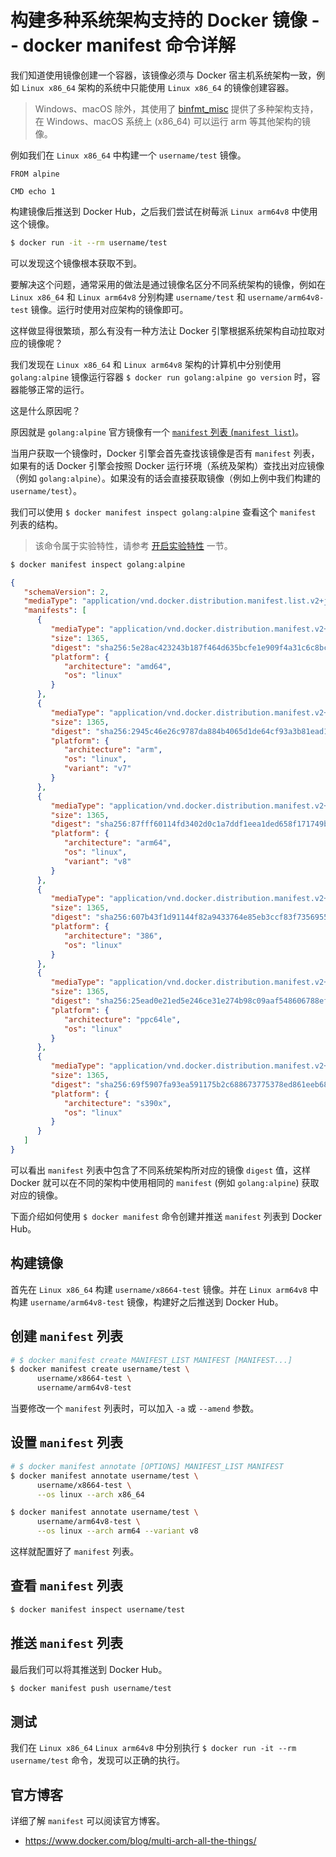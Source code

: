 # 构建多种系统架构支持的 Docker 镜像 -- docker manifest 命令详解

我们知道使用镜像创建一个容器，该镜像必须与 Docker 宿主机系统架构一致，例如 `Linux x86_64` 架构的系统中只能使用 `Linux x86_64` 的镜像创建容器。

> Windows、macOS 除外，其使用了 [binfmt_misc](https://docs.docker.com/docker-for-mac/multi-arch/) 提供了多种架构支持，在 Windows、macOS 系统上 (x86_64) 可以运行 arm 等其他架构的镜像。

例如我们在 `Linux x86_64` 中构建一个 `username/test` 镜像。

```docker
FROM alpine

CMD echo 1
```

构建镜像后推送到 Docker Hub，之后我们尝试在树莓派 `Linux arm64v8` 中使用这个镜像。

```bash
$ docker run -it --rm username/test
```

可以发现这个镜像根本获取不到。

要解决这个问题，通常采用的做法是通过镜像名区分不同系统架构的镜像，例如在 `Linux x86_64` 和 `Linux arm64v8` 分别构建 `username/test` 和 `username/arm64v8-test` 镜像。运行时使用对应架构的镜像即可。

这样做显得很繁琐，那么有没有一种方法让 Docker 引擎根据系统架构自动拉取对应的镜像呢？

我们发现在 `Linux x86_64` 和 `Linux arm64v8` 架构的计算机中分别使用 `golang:alpine` 镜像运行容器 `$ docker run golang:alpine go version` 时，容器能够正常的运行。

这是什么原因呢？

原因就是 `golang:alpine` 官方镜像有一个 [`manifest` 列表 (`manifest list`)](https://docs.docker.com/registry/spec/manifest-v2-2/)。

当用户获取一个镜像时，Docker 引擎会首先查找该镜像是否有 `manifest` 列表，如果有的话 Docker 引擎会按照 Docker 运行环境（系统及架构）查找出对应镜像（例如 `golang:alpine`）。如果没有的话会直接获取镜像（例如上例中我们构建的 `username/test`）。

我们可以使用 `$ docker manifest inspect golang:alpine` 查看这个 `manifest` 列表的结构。

> 该命令属于实验特性，请参考 [开启实验特性](../install/experimental) 一节。

```bash
$ docker manifest inspect golang:alpine
```

```json
{
   "schemaVersion": 2,
   "mediaType": "application/vnd.docker.distribution.manifest.list.v2+json",
   "manifests": [
      {
         "mediaType": "application/vnd.docker.distribution.manifest.v2+json",
         "size": 1365,
         "digest": "sha256:5e28ac423243b187f464d635bcfe1e909f4a31c6c8bce51d0db0a1062bec9e16",
         "platform": {
            "architecture": "amd64",
            "os": "linux"
         }
      },
      {
         "mediaType": "application/vnd.docker.distribution.manifest.v2+json",
         "size": 1365,
         "digest": "sha256:2945c46e26c9787da884b4065d1de64cf93a3b81ead1b949843dda1fcd458bae",
         "platform": {
            "architecture": "arm",
            "os": "linux",
            "variant": "v7"
         }
      },
      {
         "mediaType": "application/vnd.docker.distribution.manifest.v2+json",
         "size": 1365,
         "digest": "sha256:87fff60114fd3402d0c1a7ddf1eea1ded658f171749b57dc782fd33ee2d47b2d",
         "platform": {
            "architecture": "arm64",
            "os": "linux",
            "variant": "v8"
         }
      },
      {
         "mediaType": "application/vnd.docker.distribution.manifest.v2+json",
         "size": 1365,
         "digest": "sha256:607b43f1d91144f82a9433764e85eb3ccf83f73569552a49bc9788c31b4338de",
         "platform": {
            "architecture": "386",
            "os": "linux"
         }
      },
      {
         "mediaType": "application/vnd.docker.distribution.manifest.v2+json",
         "size": 1365,
         "digest": "sha256:25ead0e21ed5e246ce31e274b98c09aaf548606788ef28eaf375dc8525064314",
         "platform": {
            "architecture": "ppc64le",
            "os": "linux"
         }
      },
      {
         "mediaType": "application/vnd.docker.distribution.manifest.v2+json",
         "size": 1365,
         "digest": "sha256:69f5907fa93ea591175b2c688673775378ed861eeb687776669a48692bb9754d",
         "platform": {
            "architecture": "s390x",
            "os": "linux"
         }
      }
   ]
}
```

可以看出 `manifest` 列表中包含了不同系统架构所对应的镜像 `digest` 值，这样 Docker 就可以在不同的架构中使用相同的 `manifest` (例如 `golang:alpine`) 获取对应的镜像。

下面介绍如何使用 `$ docker manifest` 命令创建并推送 `manifest` 列表到 Docker Hub。

## 构建镜像

首先在 `Linux x86_64` 构建 `username/x8664-test` 镜像。并在 `Linux arm64v8` 中构建 `username/arm64v8-test` 镜像，构建好之后推送到 Docker Hub。

## 创建 `manifest` 列表

```bash
# $ docker manifest create MANIFEST_LIST MANIFEST [MANIFEST...]
$ docker manifest create username/test \
      username/x8664-test \
      username/arm64v8-test
```

当要修改一个 `manifest` 列表时，可以加入 `-a` 或 `--amend` 参数。

## 设置 `manifest` 列表

```bash
# $ docker manifest annotate [OPTIONS] MANIFEST_LIST MANIFEST
$ docker manifest annotate username/test \
      username/x8664-test \
      --os linux --arch x86_64

$ docker manifest annotate username/test \
      username/arm64v8-test \
      --os linux --arch arm64 --variant v8
```

这样就配置好了 `manifest` 列表。

## 查看 `manifest` 列表

```bash
$ docker manifest inspect username/test
```

## 推送 `manifest` 列表

最后我们可以将其推送到 Docker Hub。

```bash
$ docker manifest push username/test
```

## 测试

我们在 `Linux x86_64` `Linux arm64v8` 中分别执行 `$ docker run -it --rm username/test` 命令，发现可以正确的执行。

## 官方博客

详细了解 `manifest` 可以阅读官方博客。

* https://www.docker.com/blog/multi-arch-all-the-things/
